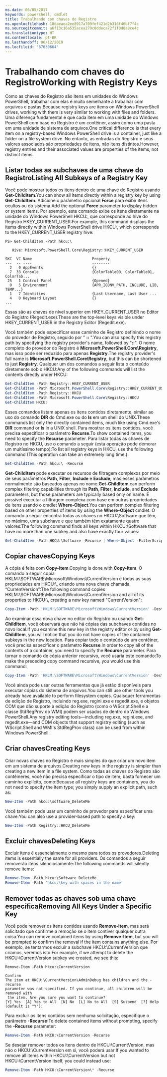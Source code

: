 ```yaml
---
ms.date: 06/05/2017
keywords: powershell, cmdlet
title: Trabalhando com chaves do Registro
ms.openlocfilehash: 18daeaea2ee8917a709fef421d2b316f46bf7f4c
ms.sourcegitcommit: a6f13c16a535acea279c0ddeca72f1f0d8a8ce4c
ms.translationtype: HT
ms.contentlocale: pt-BR
ms.lasthandoff: 06/12/2019
ms.locfileid: "67030664"
---
```

# <a name="working-with-registry-keys"></a><span data-ttu-id="5645e-103">Trabalhando com chaves do Registro</span><span class="sxs-lookup"><span data-stu-id="5645e-103">Working with Registry Keys</span></span>

<span data-ttu-id="5645e-104">Como as chaves do Registro são itens em unidades do Windows PowerShell, trabalhar com elas é muito semelhante a trabalhar com arquivos e pastas.</span><span class="sxs-lookup"><span data-stu-id="5645e-104">Because registry keys are items on Windows PowerShell drives, working with them is very similar to working with files and folders.</span></span> <span data-ttu-id="5645e-105">Uma diferença fundamental é que cada item em uma unidade do Windows PowerShell com base no Registro é um contêiner, assim como uma pasta em uma unidade de sistema de arquivos.</span><span class="sxs-lookup"><span data-stu-id="5645e-105">One critical difference is that every item on a registry-based Windows PowerShell drive is a container, just like a folder on a file system drive.</span></span> <span data-ttu-id="5645e-106">No entanto, as entradas do Registro e seus valores associados são propriedades de itens, não itens distintos.</span><span class="sxs-lookup"><span data-stu-id="5645e-106">However, registry entries and their associated values are properties of the items, not distinct items.</span></span>

## <a name="listing-all-subkeys-of-a-registry-key"></a><span data-ttu-id="5645e-107">Listar todas as subchaves de uma chave do Registro</span><span class="sxs-lookup"><span data-stu-id="5645e-107">Listing All Subkeys of a Registry Key</span></span>

<span data-ttu-id="5645e-108">Você pode mostrar todos os itens dentro de uma chave do Registro usando **Get-ChildItem**.</span><span class="sxs-lookup"><span data-stu-id="5645e-108">You can show all items directly within a registry key by using **Get-ChildItem**.</span></span> <span data-ttu-id="5645e-109">Adicione o parâmetro opcional **Force** para exibir itens ocultos ou do sistema.</span><span class="sxs-lookup"><span data-stu-id="5645e-109">Add the optional **Force** parameter to display hidden or system items.</span></span> <span data-ttu-id="5645e-110">Por exemplo, este comando exibe os itens diretamente na unidade do Windows PowerShell HKCU:, que corresponde ao hive do Registro HKEY_CURRENT_USER:</span><span class="sxs-lookup"><span data-stu-id="5645e-110">For example, this command displays the items directly within Windows PowerShell drive HKCU:, which corresponds to the HKEY_CURRENT_USER registry hive:</span></span>

```
PS> Get-ChildItem -Path hkcu:\

   Hive: Microsoft.PowerShell.Core\Registry::HKEY_CURRENT_USER

SKC  VC Name                           Property
---  -- ----                           --------
  2   0 AppEvents                      {}
  7  33 Console                        {ColorTable00, ColorTable01, ColorTab...
 25   1 Control Panel                  {Opened}
  0   5 Environment                    {APR_ICONV_PATH, INCLUDE, LIB, TEMP...}
  1   7 Identities                     {Last Username, Last User ...
  4   0 Keyboard Layout                {}
...
```

<span data-ttu-id="5645e-111">Essas são as chaves de nível superior em HKEY_CURRENT_USER no Editor do Registro (Regedit.exe).</span><span class="sxs-lookup"><span data-stu-id="5645e-111">These are the top-level keys visible under HKEY_CURRENT_USER in the Registry Editor (Regedit.exe).</span></span>

<span data-ttu-id="5645e-112">Você também pode especificar esse caminho de Registro definindo o nome do provedor de Registro, seguido por " **::** ".</span><span class="sxs-lookup"><span data-stu-id="5645e-112">You can also specify this registry path by specifying the registry provider's name, followed by "**::**".</span></span> <span data-ttu-id="5645e-113">O nome completo do provedor do Registro é **Microsoft.PowerShell.Core\\Registry**, mas isso pode ser reduzido para apenas **Registry**.</span><span class="sxs-lookup"><span data-stu-id="5645e-113">The registry provider's full name is **Microsoft.PowerShell.Core\\Registry**, but this can be shortened to just **Registry**.</span></span> <span data-ttu-id="5645e-114">Qualquer um dos comandos a seguir lista o conteúdo diretamente sob o HKCU:</span><span class="sxs-lookup"><span data-stu-id="5645e-114">Any of the following commands will list the contents directly under HKCU:</span></span>

```powershell
Get-ChildItem -Path Registry::HKEY_CURRENT_USER
Get-ChildItem -Path Microsoft.PowerShell.Core\Registry::HKEY_CURRENT_USER
Get-ChildItem -Path Registry::HKCU
Get-ChildItem -Path Microsoft.PowerShell.Core\Registry::HKCU
Get-ChildItem HKCU:
```

<span data-ttu-id="5645e-115">Esses comandos listam apenas os itens contidos diretamente, similar ao uso do comando **DIR** do Cmd.exe ou do **ls** em um shell do UNIX.</span><span class="sxs-lookup"><span data-stu-id="5645e-115">These commands list only the directly contained items, much like using Cmd.exe's **DIR** command or **ls** in a UNIX shell.</span></span> <span data-ttu-id="5645e-116">Para mostrar os itens contidos, você precisa especificar o parâmetro **Recurse**.</span><span class="sxs-lookup"><span data-stu-id="5645e-116">To show contained items, you need to specify the **Recurse** parameter.</span></span> <span data-ttu-id="5645e-117">Para listar todas as chaves de Registro no HKCU, use o comando a seguir (esta operação pode demorar um muitíssimo tempo):</span><span class="sxs-lookup"><span data-stu-id="5645e-117">To list all registry keys in HKCU, use the following command (This operation can take an extremely long time.):</span></span>

```powershell
Get-ChildItem -Path hkcu:\ -Recurse
```

<span data-ttu-id="5645e-118">**Get-ChildItem** pode executar os recursos de filtragem complexos por meio de seus parâmetros **Path**, **Filter**, **Include** e **Exclude**, mas esses parâmetros normalmente são baseados apenas no nome.</span><span class="sxs-lookup"><span data-stu-id="5645e-118">**Get-ChildItem** can perform complex filtering capabilities through its **Path**, **Filter**, **Include**, and **Exclude** parameters, but those parameters are typically based only on name.</span></span> <span data-ttu-id="5645e-119">É possível executar a filtragem complexa com base em outras propriedades de itens usando o cmdlet **Where-Object**.</span><span class="sxs-lookup"><span data-stu-id="5645e-119">You can perform complex filtering based on other properties of items by using the **Where-Object** cmdlet.</span></span> <span data-ttu-id="5645e-120">O comando a seguir encontra todas as chaves no HKCU:\\Software que têm, no máximo, uma subchave e que também têm exatamente quatro valores:</span><span class="sxs-lookup"><span data-stu-id="5645e-120">The following command finds all keys within HKCU:\\Software that have no more than one subkey and also have exactly four values:</span></span>

```powershell
Get-ChildItem -Path HKCU:\Software -Recurse | Where-Object -FilterScript {($_.SubKeyCount -le 1) -and ($_.ValueCount -eq 4) }
```

## <a name="copying-keys"></a><span data-ttu-id="5645e-121">Copiar chaves</span><span class="sxs-lookup"><span data-stu-id="5645e-121">Copying Keys</span></span>

<span data-ttu-id="5645e-122">A cópia é feita com **Copy-Item**.</span><span class="sxs-lookup"><span data-stu-id="5645e-122">Copying is done with **Copy-Item**.</span></span> <span data-ttu-id="5645e-123">O comando a seguir copia HKLM:\\SOFTWARE\\Microsoft\\Windows\\CurrentVersion e todas as suas propriedades em HKCU:\\, criando uma nova chave chamada “CurrentVersion”:</span><span class="sxs-lookup"><span data-stu-id="5645e-123">The following command copies HKLM:\\SOFTWARE\\Microsoft\\Windows\\CurrentVersion and all of its properties to HKCU:\\, creating a new key named "CurrentVersion":</span></span>

```powershell
Copy-Item -Path 'HKLM:\SOFTWARE\Microsoft\Windows\CurrentVersion' -Destination hkcu:
```

<span data-ttu-id="5645e-124">Ao examinar essa nova chave no editor do Registro ou usando **Get-ChildItem**, você observará que não há cópias das subchaves contidas no novo local.</span><span class="sxs-lookup"><span data-stu-id="5645e-124">If you examine this new key in the registry editor or by using **Get-ChildItem**, you will notice that you do not have copies of the contained subkeys in the new location.</span></span> <span data-ttu-id="5645e-125">Para copiar todo o conteúdo de um contêiner, você precisa especificar o parâmetro **Recurse**.</span><span class="sxs-lookup"><span data-stu-id="5645e-125">In order to copy all of the contents of a container, you need to specify the **Recurse** parameter.</span></span> <span data-ttu-id="5645e-126">Para tornar o comando de cópia anterior recursivo, você usaria este comando:</span><span class="sxs-lookup"><span data-stu-id="5645e-126">To make the preceding copy command recursive, you would use this command:</span></span>

```powershell
Copy-Item -Path 'HKLM:\SOFTWARE\Microsoft\Windows\CurrentVersion' -Destination hkcu: -Recurse
```

<span data-ttu-id="5645e-127">Você ainda pode usar outras ferramentas que já estão disponíveis para executar cópias do sistema de arquivos.</span><span class="sxs-lookup"><span data-stu-id="5645e-127">You can still use other tools you already have available to perform filesystem copies.</span></span> <span data-ttu-id="5645e-128">Quaisquer ferramentas de edição de Registro, incluindo reg.exe, regini.exe e regedit.exe, e objetos COM que dão suporte à edição do Registro (como o WScript.Shell e a classe StdRegProv do WMI) podem ser usados de dentro do Windows PowerShell.</span><span class="sxs-lookup"><span data-stu-id="5645e-128">Any registry editing tools—including reg.exe, regini.exe, and regedit.exe—and COM objects that support registry editing (such as WScript.Shell and WMI's StdRegProv class) can be used from within Windows PowerShell.</span></span>

## <a name="creating-keys"></a><span data-ttu-id="5645e-129">Criar chaves</span><span class="sxs-lookup"><span data-stu-id="5645e-129">Creating Keys</span></span>

<span data-ttu-id="5645e-130">Criar novas chaves no Registro é mais simples do que criar um novo item em um sistema de arquivos.</span><span class="sxs-lookup"><span data-stu-id="5645e-130">Creating new keys in the registry is simpler than creating a new item in a file system.</span></span> <span data-ttu-id="5645e-131">Como todas as chaves do Registro são contêineres, você não precisa especificar o tipo de item; basta fornecer um caminho explícito, como:</span><span class="sxs-lookup"><span data-stu-id="5645e-131">Because all registry keys are containers, you do not need to specify the item type; you simply supply an explicit path, such as:</span></span>

```powershell
New-Item -Path hkcu:\software_DeleteMe
```

<span data-ttu-id="5645e-132">Você também pode usar um caminho de provedor para especificar uma chave:</span><span class="sxs-lookup"><span data-stu-id="5645e-132">You can also use a provider-based path to specify a key:</span></span>

```powershell
New-Item -Path Registry::HKCU_DeleteMe
```

## <a name="deleting-keys"></a><span data-ttu-id="5645e-133">Excluir chaves</span><span class="sxs-lookup"><span data-stu-id="5645e-133">Deleting Keys</span></span>

<span data-ttu-id="5645e-134">Excluir itens é essencialmente o mesmo para todos os provedores.</span><span class="sxs-lookup"><span data-stu-id="5645e-134">Deleting items is essentially the same for all providers.</span></span> <span data-ttu-id="5645e-135">Os comandos a seguir removerão itens silenciosamente:</span><span class="sxs-lookup"><span data-stu-id="5645e-135">The following commands will silently remove items:</span></span>

```powershell
Remove-Item -Path hkcu:\Software_DeleteMe
Remove-Item -Path 'hkcu:\key with spaces in the name'
```

## <a name="removing-all-keys-under-a-specific-key"></a><span data-ttu-id="5645e-136">Remover todas as chaves sob uma chave específica</span><span class="sxs-lookup"><span data-stu-id="5645e-136">Removing All Keys Under a Specific Key</span></span>

<span data-ttu-id="5645e-137">Você pode remover os itens contidos usando **Remove-Item**, mas será solicitado que confirme a remoção se o item contiver qualquer outra coisa.</span><span class="sxs-lookup"><span data-stu-id="5645e-137">You can remove contained items by using **Remove-Item**, but you will be prompted to confirm the removal if the item contains anything else.</span></span> <span data-ttu-id="5645e-138">Por exemplo, se tentarmos excluir a subchave HKCU:\\CurrentVersion que criamos, veremos isto:</span><span class="sxs-lookup"><span data-stu-id="5645e-138">For example, if we attempt to delete the HKCU:\\CurrentVersion subkey we created, we see this:</span></span>

```
Remove-Item -Path hkcu:\CurrentVersion

Confirm
The item at HKCU:\CurrentVersion\AdminDebug has children and the -recurse
parameter was not specified. If you continue, all children will be removed with
 the item. Are you sure you want to continue?
[Y] Yes  [A] Yes to All  [N] No  [L] No to All  [S] Suspend  [?] Help
(default is "Y"):
```

<span data-ttu-id="5645e-139">Para excluir os itens contidos sem nenhuma solicitação, especifique o parâmetro **-Recurse**:</span><span class="sxs-lookup"><span data-stu-id="5645e-139">To delete contained items without prompting, specify the **-Recurse** parameter:</span></span>

```powershell
Remove-Item -Path HKCU:\CurrentVersion -Recurse
```

<span data-ttu-id="5645e-140">Se desejar remover todos os itens dentro de HKCU:\\CurrentVersion, mas não o HKCU:\\CurrentVersion em si, você poderá usar:</span><span class="sxs-lookup"><span data-stu-id="5645e-140">If you wanted to remove all items within HKCU:\\CurrentVersion but not HKCU:\\CurrentVersion itself, you could instead use:</span></span>

```powershell
Remove-Item -Path HKCU:\CurrentVersion\* -Recurse
```
